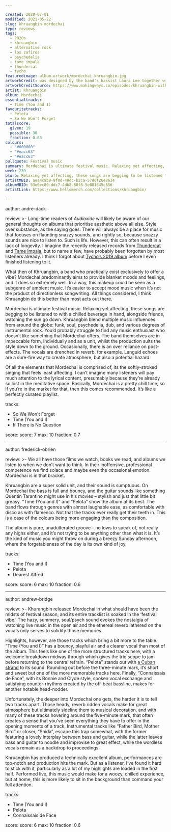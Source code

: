 ```yaml
---

created: 2020-07-01
modified: 2021-05-22
slug: khruangbin-mordechai
type: reviews
tags:
  - 2020s
  - khruangbin
  - alternative rock
  - los zafiros
  - psychedelia
  - tame impala
  - thundercat
  - tycho
featuredimage: album-artwork/mordechai-khruangbin.jpg
artworkCredit: was designed by the band's bassist Laura Lee together with artist Nathaniel Utesch.
artworkCreditSource: https://www.makingways.co/episodes/khruangbin-with-laura-lee-and-designer-nate-utesch/
artist: Khruangbin
album: Mordechai
essentialtracks:
  - Time (You and I) 
favouritetracks:
  - Pelota
  - So We Won't Forget
totalscore:
  given: 19
  possible: 30
  fraction: 0.63
colours:
  - "#000000"
  - "#eacc63"
  - "#eacc63"
pullquote: Festival music
summary: Mordechai is ultimate festival music. Relaxing yet affecting, these songs are begging to be listened to with a chilled beverage in hand, alongside friends, watching the sun go down.
week: 239
blurb: Relaxing yet affecting, these songs are begging to be listened to with a chilled beverage in hand, alongside friends, watching the sun go down.
artistMBID: aea4c9b9-9f8d-49dc-b2ca-57d6f26e8634
albumMBID: 53e6ec80-ddc7-4db8-80f8-5e081545c856
artistLink: https://www.hellomerch.com/collections/khruangbin/ 

---
```


author: andre-dack

review: >-
  Long-time readers of *Audioxide* will likely be aware of our general thoughts on albums that prioritise aesthetic above all else. Style over substance, as the saying goes. There will always be a place for music that focuses on flaunting snazzy sounds, and rightly so, because snazzy sounds are nice to listen to. Such is life. However, this can often result in a lack of longevity. I imagine the recently released records from [Thundercat](/reviews/thundercat-it-is-what-it-is/) and [Tame Impala](/reviews/tame-impala-the-slow-rush/), but to name a few, have probably been forgotten by most listeners already. I think I forgot about [Tycho’s 2019 album](/reviews/tycho-weather/) before I even finished listening to it.

  What then of Khruangbin, a band who practically exist exclusively to offer a vibe? Mordechai predominantly aims to provide blanket moods and feelings, and it does so extremely well. In a way, this makeup could be seen as a subgenre of ambient music. It’s easier to accept mood music when it’s not the product of directionless songwriting. All things considered, I think Khruangbin do this better than most acts out there.

  Mordechai is ultimate festival music. Relaxing yet affecting, these songs are begging to be listened to with a chilled beverage in hand, alongside friends, watching the sun go down. Khruangbin blend multiple music influences from around the globe: funk, soul, psychedelia, dub, and various degrees of instrumental rock. You’d probably struggle to find any music enthusiast who doesn’t like something that Mordechai offers. The band themselves are in impeccable form, individually and as a unit, whilst the production suits the style down to the ground. Occasionally, there is an over reliance on post-effects. The vocals are drenched in reverb, for example. Languid echoes are a sure-fire way to create atmosphere, but also a potential hazard.

  Of all the elements that Mordechai is comprised of, its the softly-stroked singing that feels least affecting. I can’t imagine many listeners will pay much attention to the lyrical content, presumably because they’re already so lost in the meditative space. Basically, Mordechai is a pretty chill time, so if you’re in the market for that, then this comes recommended. It’s like a perfectly curated playlist.


tracks:
  - So We Won't Forget
  - Time (You and I)
  - If There is No Question

score:
  score: 7
  max: 10
  fraction: 0.7

---

author: frederick-obrien

review: >-
  We all have those films we watch, books we read, and albums we listen to when we don’t want to think. In their inoffensive, professional competence we find solace and maybe even the occasional emotion. Mordechai is in that bracket.

  Khruangbin are a super solid unit, and their sound is sumptuous. On Mordechai the bass is full and bouncy, and the guitar sounds like something Quentin Tarantino might use in his movies – stylish and just that little bit greasy. “Time (You and I)” and “Pelota” show the album at its best. The band flows through genres with almost laughable ease, as comfortable with disco as with flamenco. Not that the tracks ever really get their teeth in. This is a case of the colours being more engaging than the composition.

  The album is pure, unadulterated groove – no lows to speak of, not really any highs either, and it’s not trying to be anything other than what it is. It’s the kind of music you might throw on during a breezy Sunday afternoon, where the forgetableness of the day is its own kind of joy.

tracks:
  - Time (You and I)
  - Pelota
  - Dearest Alfred

score:
  score: 6
  max: 10
  fraction: 0.6

---

author: andrew-bridge

review: >-
  Khurangbin released Mordechai in what should have been the midsts of festival season, and its entire tracklist is soaked in the ‘festival vibe.’ The hazy, summery, soul/psych sound evokes the nostalgia of watching live music in the open air and the ethereal reverb lathered on the vocals only serves to solidify those memories.

  Highlights, however, are those tracks which bring a bit more to the table. “Time (You and I)” has a bouncy, playful air and a clearer vocal than most of the album. This feels like one of the more structured tracks here, with a welcome breakdown midway through which gives the trio scope to jam before returning to the central refrain. “Pelota” stands out with [a Cuban strand](/articles/los-zafiros-bossa-cubana/) to its sound. Rounding out before the three-minute mark, it’s short and sweet but one of the more memorable tracks here. Finally, “Connaissais de Face”, with its Bonnie and Clyde style, spoken vocal exchange and satisfying counter-rhythms created by the off-beat bassline, makes for another notable head-nodder.

  Unfortunately, the deeper into Mordechai one gets, the harder it is to tell two tracks apart. Those heady, reverb ridden vocals make for great atmosphere but ultimately sideline them to musical decoration, and with many of these tracks hovering around the five-minute mark, that often creates a sense that you’ve seen everything they have to offer in the opening moments of a track. Instrumental tracks like “Father Bird, Mother Bird” or closer, “Shida”, escape this trap somewhat, with the former featuring a lovely interplay between bass and guitar, while the latter leaves bass and guitar to noodle and improvise to great effect, while the wordless vocals remain as a backdrop to proceedings.

  Khruangbin has produced a technically excellent album, performances are top-notch and production hits the mark. But as a listener, I’ve found it hard to stick with it, particularly as a lot of my highlights are loaded in the first half. Performed live, this music would make for a woozy, chilled experience, but at home, this is more likely to sit in the background than command your full attention.

tracks:
  - Time (You and I)
  - Pelota
  - Connaissais de Face

score:
  score: 6
  max: 10
  fraction: 0.6
